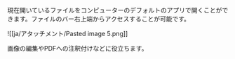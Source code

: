 現在開いているファイルをコンピューターのデフォルトのアプリで開くことができます。ファイルのバー右上端からアクセスすることが可能です。

![[ja/アタッチメント/Pasted image 5.png]]

画像の編集やPDFへの注釈付けなどに役立ちます。